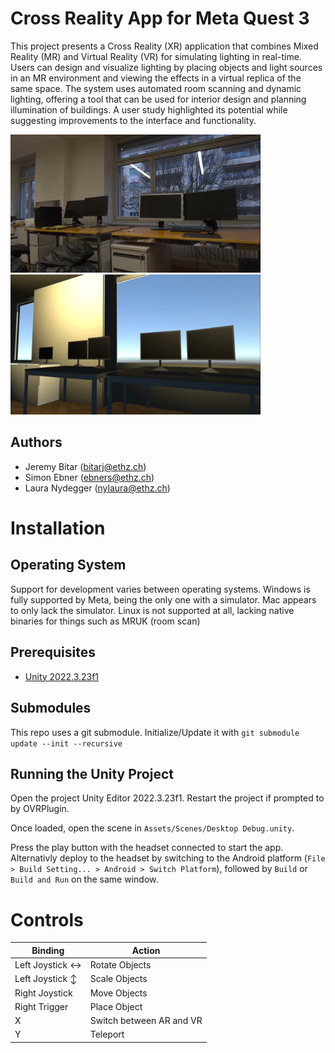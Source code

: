 # Cross Reality App for Meta Quest 3

This project presents a Cross Reality (XR) application that combines Mixed Reality (MR) and Virtual Reality (VR) for simulating lighting in real-time. Users can design and visualize lighting by placing objects and light sources in an MR environment and viewing the effects in a virtual replica of the same space. The system uses automated room scanning and dynamic lighting, offering a tool that can be used for interior design and planning illumination of buildings. A user study highlighted its potential while suggesting improvements to the interface and functionality.

<img src="Images/screensMR.png" alt="MR" width="400" />&nbsp;
<img src="Images/screensVR.png" alt="VR" width="400" />

## Authors

- Jeremy Bitar (bitarj@ethz.ch)
- Simon Ebner (ebners@ethz.ch)
- Laura Nydegger (nylaura@ethz.ch)

# Installation

## Operating System

Support for development varies between operating systems. Windows is fully supported by Meta, being the only one with a simulator. Mac appears to only lack the simulator. Linux is not supported at all, lacking native binaries for things such as MRUK (room scan)

## Prerequisites

- [Unity 2022.3.23f1](https://unity.com/download)

## Submodules

This repo uses a git submodule. Initialize/Update it with `git submodule update --init --recursive`

## Running the Unity Project

Open the project Unity Editor 2022.3.23f1. Restart the project if prompted to by OVRPlugin.

Once loaded, open the scene in `Assets/Scenes/Desktop Debug.unity`.

Press the play button with the headset connected to start the app. Alternativly deploy to the headset by switching to the Android platform (`File > Build Setting... > Android > Switch Platform`), followed by `Build` or `Build and Run` on the same window.

# Controls

| **Binding**			            | **Action**		        |
|-----------------------------------|---------------------------|
| Left Joystick	$\leftrightarrow$	| Rotate Objects            |
| Left Joystick	$\updownarrow$		| Scale Objects             |
| Right Joystick                    | Move Objects              |
| Right Trigger			            | Place Object              |
| X                                 | Switch between AR and VR  |
| Y                                 | Teleport					|